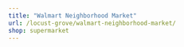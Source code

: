 ```yaml
---
title: "Walmart Neighborhood Market"
url: /locust-grove/walmart-neighborhood-market/
shop: supermarket
---
```

